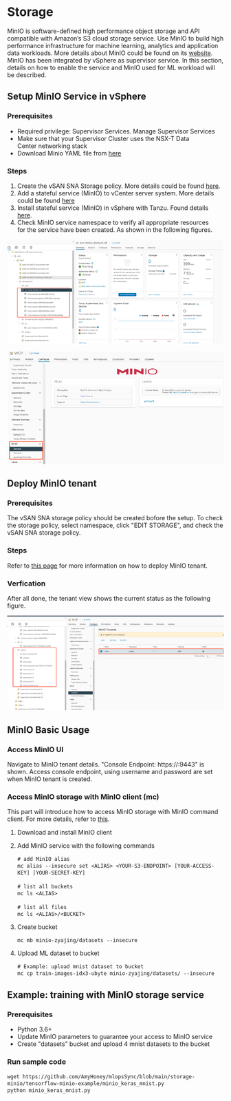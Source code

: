 # Storage

MinIO is software-defined high performance object storage and API compatible with Amazon’s S3 cloud storage service.
Use MinIO to build high performance infrastructure for machine learning, analytics and application data workloads.
More details about MinIO could be found on its [website](https://min.io). MinIO has been integrated by vSphere
as supervisor service. In this section, details on how to enable the service and MinIO used for ML workload will
be described.

## Setup MinIO Service in vSphere

### Prerequisites

* Required privilege: Supervisor Services. Manage Supervisor Services
* Make sure that your Supervisor Cluster uses the NSX-T Data Center networking stack
* Download Minio YAML file from [here](https://vmwaresaas.jfrog.io/artifactory/vDPP-Partner-YAML/MinIO/)

### Steps

1. Create the vSAN SNA Storage policy. More details could be found [here](https://docs.vmware.com/en/VMware-vSphere/7.0/vmware-vsphere-with-tanzu/GUID-7CF3C48D-C96E-4E0A-8A59-F54A3F9FC028.html#GUID-7CF3C48D-C96E-4E0A-8A59-F54A3F9FC028).
2. Add a stateful service (MinIO) to vCenter server system. More details could be found [here](https://docs.vmware.com/en/VMware-vSphere/7.0/vmware-vsphere-with-tanzu/GUID-F68B264E-76A3-4A6D-A3B0-17153DDF7A18.html?hWord=N4IghgNiBcIE4FMDmBLAzgFwXABBgFgjgLIoB2AkgPI4AOEArqmTmtgG4oDGCIAvkA)
3. Install stateful service (MinIO) in vSphere with Tanzu. Found details [here](https://docs.vmware.com/en/VMware-vSphere/7.0/vmware-vsphere-with-tanzu/GUID-F68B264E-76A3-4A6D-A3B0-17153DDF7A18.html?hWord=N4IghgNiBcIE4FMDmBLAzgFwXABBgFgjgLIoB2AkgPI4AOEArqmTmtgG4oDGCIAvkA).
4. Check MinIO service namespace to verify all appropriate resources for the service have been created. As shown in the following figures.

![MinIO 1](minio-1.png)

![MinIO 2](minio-2.png)

## Deploy MinIO tenant

### Prerequisites

The vSAN SNA storage policy should be created bofore the setup. To check the storage
policy, select namespace, click "EDIT STORAGE", and check the vSAN SNA storage policy.

### Steps

Refer to [this page](https://docs.min.io/minio/vsphere/tutorials/deploy-minio-tenant.html) for more information on how to deploy MinIO tenant.

### Verfication

After all done, the tenant view shows the current status as the following figure.

![MinIO 3](minio-3.png)

## MinIO Basic Usage

### Access MinIO UI

Navigate to MinIO tenant details. "Console Endpoint: https://<IP address>:9443" is shown.
Access console endpoint, using username and password are set when MinIO tenant is created.

### Access MinIO storage with MinIO client (mc)

This part will introduce how to access MinIO storage with MinIO command client. For
more details, refer to [this](https://docs.min.io/docs/minio-client-complete-guide.html).

1. Download and install MinIO client
2. Add MinIO service with the following commands

   ```shell
   # add MinIO alias
   mc alias --insecure set <ALIAS> <YOUR-S3-ENDPOINT> [YOUR-ACCESS-KEY] [YOUR-SECRET-KEY]
   
   # list all buckets
   mc ls <ALIAS>
   
   # list all files
   mc ls <ALIAS>/<BUCKET>
   ```

3. Create bucket

   ```shell
   mc mb minio-zyajing/datasets --insecure
   ```

4. Upload ML dataset to bucket

   ```shell
   # Example: upload mnist dataset to bucket
   mc cp train-images-idx3-ubyte minio-zyajing/datasets/ --insecure
   ```

## Example: training with MinIO storage service

### Prerequisites

* Python 3.6+
* Update MinIO parameters to guarantee your access to MinIO service
* Create "datasets" bucket and upload 4 mnist datasets to the bucket

### Run sample code

```shell
wget https://github.com/AmyHoney/mlopsSync/blob/main/storage-minio/tensorflow-minio-example/minio_keras_mnist.py
python minio_keras_mnist.py
```
